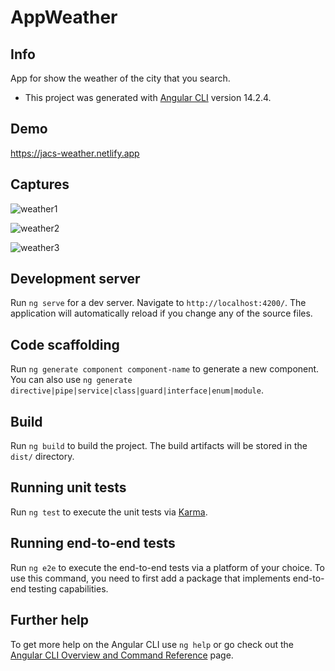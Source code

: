 # AppWeather

## Info
  App for show the weather of the city that you search.
  * This project was generated with [Angular CLI](https://github.com/angular/angular-cli) version 14.2.4.

## Demo
https://jacs-weather.netlify.app

## Captures
![weather1](https://github.com/alexcas20/AppWeather/assets/102688836/b7dbffcd-f6ea-4af0-9ff9-f6793d4bb76a)

![weather2](https://github.com/alexcas20/AppWeather/assets/102688836/5c787bc7-3476-4aed-9934-c35363645ca3)

![weather3](https://github.com/alexcas20/AppWeather/assets/102688836/a2473bba-f062-4363-bb49-c41ceff5e656)

## Development server

Run `ng serve` for a dev server. Navigate to `http://localhost:4200/`. The application will automatically reload if you change any of the source files.

## Code scaffolding

Run `ng generate component component-name` to generate a new component. You can also use `ng generate directive|pipe|service|class|guard|interface|enum|module`.

## Build

Run `ng build` to build the project. The build artifacts will be stored in the `dist/` directory.

## Running unit tests

Run `ng test` to execute the unit tests via [Karma](https://karma-runner.github.io).

## Running end-to-end tests

Run `ng e2e` to execute the end-to-end tests via a platform of your choice. To use this command, you need to first add a package that implements end-to-end testing capabilities.

## Further help

To get more help on the Angular CLI use `ng help` or go check out the [Angular CLI Overview and Command Reference](https://angular.io/cli) page.
